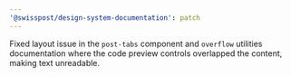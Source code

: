 ```yaml
---
'@swisspost/design-system-documentation': patch
---
```


Fixed layout issue in the `post-tabs` component and `overflow` utilities documentation where the code preview controls overlapped the content, making text unreadable.
